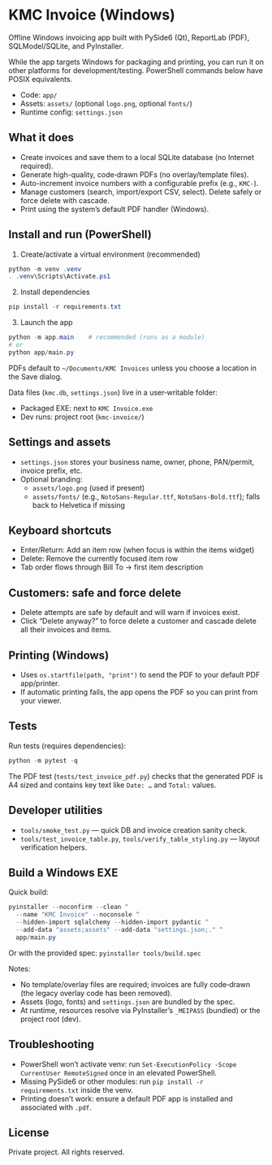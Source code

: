 # KMC Invoice (Windows)

Offline Windows invoicing app built with PySide6 (Qt), ReportLab (PDF), SQLModel/SQLite, and PyInstaller.

While the app targets Windows for packaging and printing, you can run it on other platforms for development/testing. PowerShell commands below have POSIX equivalents.

- Code: `app/`
- Assets: `assets/` (optional `logo.png`, optional `fonts/`)
- Runtime config: `settings.json`

## What it does

- Create invoices and save them to a local SQLite database (no Internet required).
- Generate high-quality, code‑drawn PDFs (no overlay/template files).
- Auto-increment invoice numbers with a configurable prefix (e.g., `KMC-`).
- Manage customers (search, import/export CSV, select). Delete safely or force delete with cascade.
- Print using the system’s default PDF handler (Windows).

## Install and run (PowerShell)

1) Create/activate a virtual environment (recommended)

```powershell
python -m venv .venv
. .venv\Scripts\Activate.ps1
```

2) Install dependencies

```powershell
pip install -r requirements.txt
```

3) Launch the app

```powershell
python -m app.main    # recommended (runs as a module)
# or
python app/main.py
```

PDFs default to `~/Documents/KMC Invoices` unless you choose a location in the Save dialog.

Data files (`kmc.db`, `settings.json`) live in a user‑writable folder:
- Packaged EXE: next to `KMC Invoice.exe`
- Dev runs: project root (`kmc-invoice/`)

## Settings and assets

- `settings.json` stores your business name, owner, phone, PAN/permit, invoice prefix, etc.
- Optional branding:
  - `assets/logo.png` (used if present)
  - `assets/fonts/` (e.g., `NotoSans-Regular.ttf`, `NotoSans-Bold.ttf`); falls back to Helvetica if missing

## Keyboard shortcuts

- Enter/Return: Add an item row (when focus is within the items widget)
- Delete: Remove the currently focused item row
- Tab order flows through Bill To → first item description

## Customers: safe and force delete

- Delete attempts are safe by default and will warn if invoices exist.
- Click “Delete anyway?” to force delete a customer and cascade delete all their invoices and items.

## Printing (Windows)

- Uses `os.startfile(path, "print")` to send the PDF to your default PDF app/printer.
- If automatic printing fails, the app opens the PDF so you can print from your viewer.

## Tests

Run tests (requires dependencies):

```powershell
python -m pytest -q
```

The PDF test (`tests/test_invoice_pdf.py`) checks that the generated PDF is A4 sized and contains key text like `Date: …` and `Total:` values.

## Developer utilities

- `tools/smoke_test.py` — quick DB and invoice creation sanity check.
- `tools/test_invoice_table.py`, `tools/verify_table_styling.py` — layout verification helpers.

## Build a Windows EXE

Quick build:

```powershell
pyinstaller --noconfirm --clean ^
  --name "KMC Invoice" --noconsole ^
  --hidden-import sqlalchemy --hidden-import pydantic ^
  --add-data "assets;assets" --add-data "settings.json;." ^
  app/main.py
```

Or with the provided spec: `pyinstaller tools/build.spec`

Notes:
- No template/overlay files are required; invoices are fully code‑drawn (the legacy overlay code has been removed).
- Assets (logo, fonts) and `settings.json` are bundled by the spec.
- At runtime, resources resolve via PyInstaller’s `_MEIPASS` (bundled) or the project root (dev).

## Troubleshooting

- PowerShell won’t activate venv: run `Set-ExecutionPolicy -Scope CurrentUser RemoteSigned` once in an elevated PowerShell.
- Missing PySide6 or other modules: run `pip install -r requirements.txt` inside the venv.
- Printing doesn’t work: ensure a default PDF app is installed and associated with `.pdf`.

## License

Private project. All rights reserved.
